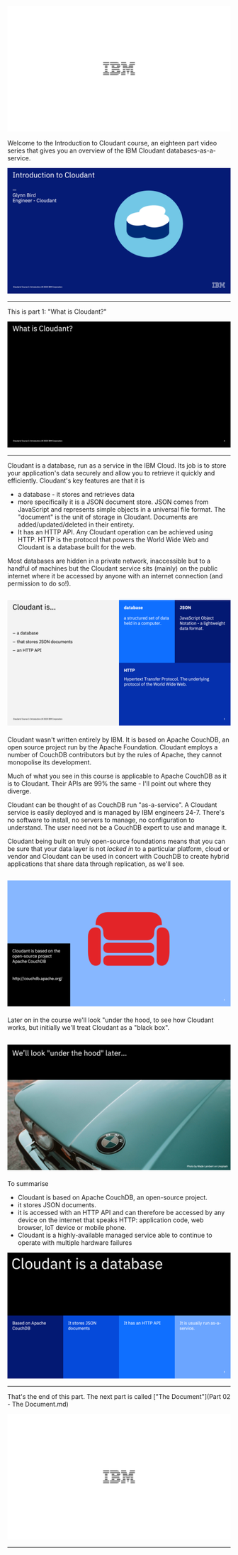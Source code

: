 ![](slides/Slide0.png)

Welcome to the Introduction to Cloudant course, an eighteen part video series that gives you an overview of the IBM Cloudant databases-as-a-service.

![](slides/Slide1.png)


---

This is part 1: "What is Cloudant?"

![](slides/Slide4.png)

--- 

Cloudant is a database, run as a service in the IBM Cloud. Its job is to store your application's data securely and allow you to retrieve it quickly and efficiently. Cloudant's key features are that it is 

- a database - it stores and retrieves data
- more specifically it is a JSON document store. JSON comes from JavaScript and represents simple objects in a universal file format. The "document" is the unit of storage in Cloudant. Documents are added/updated/deleted in their entirety.
- It has an HTTP API. Any Cloudant operation can be achieved using HTTP. HTTP is the protocol that powers the World Wide Web and Cloudant is a  database built for the web.

Most databases are hidden in a private network, inaccessible but to a handful of machines but the Cloudant service sits (mainly) on the public internet where it be accessed by anyone with an internet connection (and permission to do so!).

![](slides/Slide5.png)
---

Cloudant wasn't written entirely by IBM. It is based on Apache CouchDB, an open source project run by the Apache Foundation. Cloudant employs a number of CouchDB contributors but by the rules of Apache, they cannot monopolise its development.

Much of what you see in this course is applicable to Apache CouchDB as it is to Cloudant. Their APIs are 99% the same - I'll point out where they diverge.

Cloudant can be thought of as CouchDB run "as-a-service". A Cloudant service is easily deployed and is managed by IBM engineers 24-7. There's no software to install, no servers to manage, no configuration to understand. The user need not be a CouchDB expert to use and manage it.

Cloudant being built on truly open-source foundations means that you can be sure that your data layer is not _locked in_ to a particular platform, cloud or vendor and Cloudant can be used in concert with CouchDB to create hybrid applications that share data through replication, as we'll see.

![](slides/Slide6.png)
---

Later on in the course we'll look "under the hood, to see how Cloudant works, but initially we'll treat Cloudant as a "black box".

![](slides/Slide7.png)
---

To summarise

- Cloudant is based on Apache CouchDB, an open-source project.
- it stores JSON documents.
- it is accessed with an HTTP API and can therefore be accessed by any device on the internet that speaks HTTP: application code, web browser, IoT device or mobile phone.
- Cloudant is a highly-available managed service able to continue to operate with multiple hardware failures

![](slides/Slide8.png)

---

That's the end of this part. The next part is called ["The Document"](Part 02 - The Document.md)
 
![](slides/Slide0.png)

---

 

